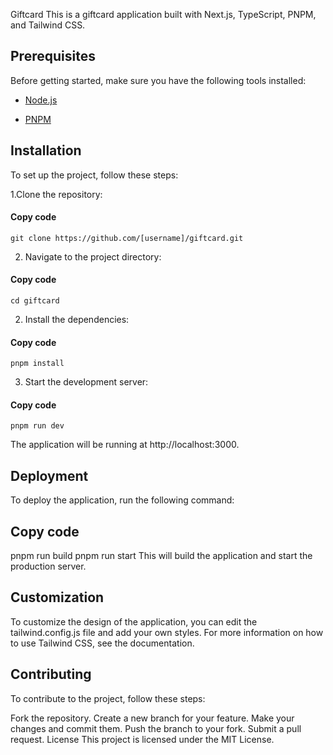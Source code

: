 Giftcard
This is a giftcard application built with Next.js, TypeScript, PNPM, and Tailwind CSS.

## Prerequisites
Before getting started, make sure you have the following tools installed:

* [Node.js](https://nodejs.org/en/)

* [PNPM](https://pnpm.js.org)

## Installation
To set up the project, follow these steps:

1.Clone the repository:
#### Copy code
```
git clone https://github.com/[username]/giftcard.git
```
2. Navigate to the project directory:

#### Copy code
```
cd giftcard
```
2. Install the dependencies:
#### Copy code

```
pnpm install
```
3. Start the development server:
#### Copy code
```
pnpm run dev
```
The application will be running at http://localhost:3000.

## Deployment
To deploy the application, run the following command:

## Copy code
pnpm run build
pnpm run start
This will build the application and start the production server.

## Customization
To customize the design of the application, you can edit the tailwind.config.js file and add your own styles. For more information on how to use Tailwind CSS, see the documentation.

## Contributing
To contribute to the project, follow these steps:

Fork the repository.
Create a new branch for your feature.
Make your changes and commit them.
Push the branch to your fork.
Submit a pull request.
License
This project is licensed under the MIT License.
